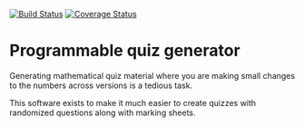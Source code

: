 [![Build Status](https://travis-ci.org/JaggedVerge/latex_quiz_generator.svg?branch=master)](https://travis-ci.org/JaggedVerge/latex_quiz_generator)
[![Coverage Status](https://coveralls.io/repos/github/JaggedVerge/latex_quiz_generator/badge.svg?branch=master)](https://coveralls.io/github/JaggedVerge/latex_quiz_generator?branch=master)

# Programmable quiz generator
Generating mathematical quiz material where you are making small changes to the numbers across versions is a tedious task.

This software exists to make it much easier to create quizzes with randomized questions along with marking sheets.
